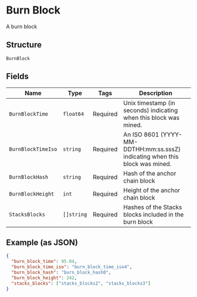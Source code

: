 # Burn Block

A burn block

## Structure

`BurnBlock`

## Fields

| Name               | Type       | Tags     | Description                                                                  |
| ------------------ | ---------- | -------- | ---------------------------------------------------------------------------- |
| `BurnBlockTime`    | `float64`  | Required | Unix timestamp (in seconds) indicating when this block was mined.            |
| `BurnBlockTimeIso` | `string`   | Required | An ISO 8601 (YYYY-MM-DDTHH:mm:ss.sssZ) indicating when this block was mined. |
| `BurnBlockHash`    | `string`   | Required | Hash of the anchor chain block                                               |
| `BurnBlockHeight`  | `int`      | Required | Height of the anchor chain block                                             |
| `StacksBlocks`     | `[]string` | Required | Hashes of the Stacks blocks included in the burn block                       |

## Example (as JSON)

```json
{
  "burn_block_time": 95.04,
  "burn_block_time_iso": "burn_block_time_iso4",
  "burn_block_hash": "burn_block_hash0",
  "burn_block_height": 242,
  "stacks_blocks": ["stacks_blocks2", "stacks_blocks3"]
}
```
